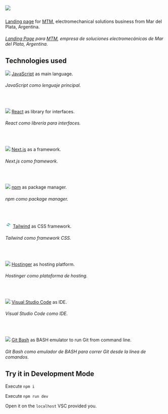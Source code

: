# <img src="https://i.ibb.co/4ZnGBLf/logo.png" height="40px">

[Landing page](https://mtmelectromecanica.com/) for [MTM](https://www.instagram.com/mtm_s.e/), electromechanical solutions business from Mar del Plata, Argentina.

<h6><i><a href="https://mtmelectromecanica.com/">Landing Page</a> para <a href="https://www.instagram.com/mtm_s.e/">MTM</a>, empresa de soluciones electromecánicas de Mar del Plata, Argentina. </i></h6>

## Technologies used
<img src="https://logosvector.net/wp-content/uploads/2015/07/JavaScript_logo.png" height="20px"> [JavaScript](https://www.javascript.com/) as main language.
<h6><i>JavaScript como lenguaje principal.</i></h6> <br/> 

<img src="https://cdn.freebiesupply.com/logos/large/2x/react-1-logo-png-transparent.png" height="20px"> [React](https://reactjs.org/) as library for interfaces.
<h6><i>React como librería para interfaces.</i></h6> <br/> 

<img src="https://img.stackshare.io/service/5936/nextjs.png" width="20px"> [Next.js](https://nextjs.org/) as a framework.
<h6><i>Next.js como framework.</i></h6> <br/> 

<img src="https://authy.com/wp-content/uploads/npm-logo.png" width="20px"> [npm](https://www.npmjs.com/) as package manager.
<h6><i>npm como package manager.</i></h6> <br/> 

<img src="https://raw.githubusercontent.com/github/explore/261c2cda92d09ccad6f8b2dc91af32a2a5856989/topics/tailwind/tailwind.png" height="20px"> [Tailwind](https://tailwindcss.com/) as CSS framework.
<h6><i>Tailwind como framework CSS.</i></h6> <br/> 

<img src="https://s3-eu-west-1.amazonaws.com/tpd/logos/580cbf960000ff0005966f44/0x0.png" height="20px"> [Hostinger](https://www.hostinger.com.ar/) as hosting platform.
<h6><i>Hostinger como plataforma de hosting.</i></h6> <br/> 

<img src="https://user-images.githubusercontent.com/674621/71187801-14e60a80-2280-11ea-94c9-e56576f76baf.png" height="20px"> [Visual Studio Code](https://code.visualstudio.com/) as IDE.
<h6><i>Visual Studio Code como IDE.</i></h6> <br/> 

<img src="https://download.gramfile.com/wp-content/uploads/2022/07/Git-BASH-75x75.png.webp" height="20px"> [Git Bash](https://gitforwindows.org/) as BASH emulator to run Git from command line.
<h6><i>Git Bash como emulador de BASH para correr Git desde la línea de comandos.</i></h6>

## Try it in Development Mode
Execute `npm i`<br/>

Execute `npm run dev`<br/>

Open it on the `localhost` VSC provided you.
